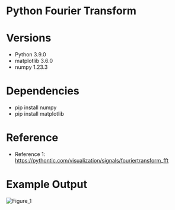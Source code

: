 # Python Fourier Transform

# Versions
* Python  3.9.0
* matplotlib  3.6.0
* numpy  1.23.3

# Dependencies
* pip install numpy
* pip install matplotlib


# Reference
* Reference 1: https://pythontic.com/visualization/signals/fouriertransform_fft

# Example Output
![Figure_1](https://user-images.githubusercontent.com/62004193/192139601-b6b70933-ce19-4429-8240-b116e9d6f26d.png)
